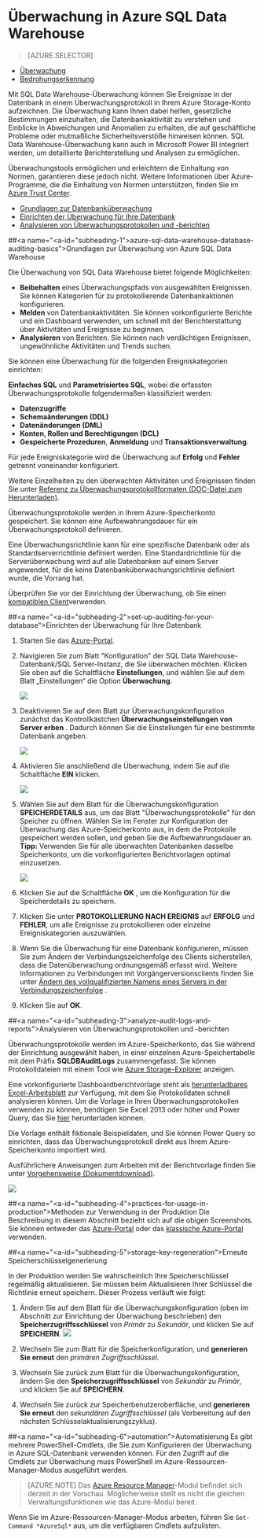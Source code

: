 <properties
   pageTitle="Überwachung in Azure SQL Data Warehouse | Microsoft Azure"
   description="Erste Schritte mit der Überwachung in Azure SQL Data Warehouse"
   services="sql-data-warehouse"
   documentationCenter=""
   authors="ronortloff"
   manager="barbkess"
   editor=""/>

<tags
   ms.service="sql-data-warehouse"
   ms.workload="data-management"
   ms.tgt_pltfrm="na"
   ms.devlang="na"
   ms.topic="article"
   ms.date="09/24/2016" 
   ms.author="rortloff;barbkess;sonyama"/>


# <a name="auditing-in-azure-sql-data-warehouse"></a>Überwachung in Azure SQL Data Warehouse

> [AZURE.SELECTOR]
- [Überwachung](sql-data-warehouse-auditing-overview.md)
- [Bedrohungserkennung](sql-data-warehouse-security-threat-detection.md)

Mit SQL Data Warehouse-Überwachung können Sie Ereignisse in der Datenbank in einem Überwachungsprotokoll in Ihrem Azure Storage-Konto aufzeichnen. Die Überwachung kann Ihnen dabei helfen, gesetzliche Bestimmungen einzuhalten, die Datenbankaktivität zu verstehen und Einblicke in Abweichungen und Anomalien zu erhalten, die auf geschäftliche Probleme oder mutmaßliche Sicherheitsverstöße hinweisen können. SQL Data Warehouse-Überwachung kann auch in Microsoft Power BI integriert werden, um detaillierte Berichterstellung und Analysen zu ermöglichen.

Überwachungstools ermöglichen und erleichtern die Einhaltung von Normen, garantieren diese jedoch nicht. Weitere Informationen über Azure-Programme, die die Einhaltung von Normen unterstützen, finden Sie im <a href="http://azure.microsoft.com/support/trust-center/compliance/" target="_blank">Azure Trust Center</a>.

+ [Grundlagen zur Datenbanküberwachung]
+ [Einrichten der Überwachung für Ihre Datenbank]
+ [Analysieren von Überwachungsprotokollen und -berichten]

##<a name="<a-id="subheading-1"></a>azure-sql-data-warehouse-database-auditing-basics"></a><a id="subheading-1"></a>Grundlagen zur Überwachung von Azure SQL Data Warehouse


Die Überwachung von SQL Data Warehouse bietet folgende Möglichkeiten:

- **Beibehalten** eines Überwachungspfads von ausgewählten Ereignissen. Sie können Kategorien für zu protokollierende Datenbankaktionen konfigurieren.
- **Melden** von Datenbankaktivitäten. Sie können vorkonfigurierte Berichte und ein Dashboard verwenden, um schnell mit der Berichterstattung über Aktivitäten und Ereignisse zu beginnen.
- **Analysieren** von Berichten. Sie können nach verdächtigen Ereignissen, ungewöhnliche Aktivitäten und Trends suchen.

Sie können eine Überwachung für die folgenden Ereigniskategorien einrichten:

**Einfaches SQL** und **Parametrisiertes SQL**, wobei die erfassten Überwachungsprotokolle folgendermaßen klassifiziert werden:   

- **Datenzugriffe**
- **Schemaänderungen (DDL)**
- **Datenänderungen (DML)**
- **Konten, Rollen und Berechtigungen (DCL)**
- **Gespeicherte Prozeduren**, **Anmeldung** und **Transaktionsverwaltung**.

Für jede Ereigniskategorie wird die Überwachung auf **Erfolg** und **Fehler** getrennt voneinander konfiguriert.

Weitere Einzelheiten zu den überwachten Aktivitäten und Ereignissen finden Sie unter <a href="http://go.microsoft.com/fwlink/?LinkId=506733" target="_blank">Referenz zu Überwachungsprotokollformaten (DOC-Datei zum Herunterladen)</a>.

Überwachungsprotokolle werden in Ihrem Azure-Speicherkonto gespeichert. Sie können eine Aufbewahrungsdauer für ein Überwachungsprotokoll definieren.

Eine Überwachungsrichtlinie kann für eine spezifische Datenbank oder als Standardserverrichtlinie definiert werden. Eine Standardrichtlinie für die Serverüberwachung wird auf alle Datenbanken auf einem Server angewendet, für die keine Datenbanküberwachungsrichtlinie definiert wurde, die Vorrang hat.

Überprüfen Sie vor der Einrichtung der Überwachung, ob Sie einen [kompatiblen Client](sql-data-warehouse-auditing-downlevel-clients.md)verwenden.


##<a name="<a-id="subheading-2"></a>set-up-auditing-for-your-database"></a><a id="subheading-2"></a>Einrichten der Überwachung für Ihre Datenbank

1. Starten Sie das <a href="https://portal.azure.com" target="_blank">Azure-Portal</a>.

2. Navigieren Sie zum Blatt "Konfiguration" der SQL Data Warehouse-Datenbank/SQL Server-Instanz, die Sie überwachen möchten. Klicken Sie oben auf die Schaltfläche **Einstellungen**, und wählen Sie auf dem Blatt „Einstellungen“ die Option **Überwachung**.

    ![][1]

3. Deaktivieren Sie auf dem Blatt zur Überwachungskonfiguration zunächst das Kontrollkästchen **Überwachungseinstellungen von Server erben** . Dadurch können Sie die Einstellungen für eine bestimmte Datenbank angeben.

    ![][2]

4. Aktivieren Sie anschließend die Überwachung, indem Sie auf die Schaltfläche **EIN** klicken.

    ![][3]

5. Wählen Sie auf dem Blatt für die Überwachungskonfiguration **SPEICHERDETAILS** aus, um das Blatt "Überwachungsprotokolle" für den Speicher zu öffnen. Wählen Sie im Fenster zur Konfiguration der Überwachung das Azure-Speicherkonto aus, in dem die Protokolle gespeichert werden sollen, und geben Sie die Aufbewahrungsdauer an. **Tipp:** Verwenden Sie für alle überwachten Datenbanken dasselbe Speicherkonto, um die vorkonfigurierten Berichtvorlagen optimal einzusetzen.

    ![][4]

6. Klicken Sie auf die Schaltfläche **OK** , um die Konfiguration für die Speicherdetails zu speichern.


7. Klicken Sie unter **PROTOKOLLIERUNG NACH EREIGNIS** auf **ERFOLG** und **FEHLER**, um alle Ereignisse zu protokollieren oder einzelne Ereigniskategorien auszuwählen.


8. Wenn Sie die Überwachung für eine Datenbank konfigurieren, müssen Sie zum Ändern der Verbindungszeichenfolge des Clients sicherstellen, dass die Datenüberwachung ordnungsgemäß erfasst wird. Weitere Informationen zu Verbindungen mit Vorgängerversionsclients finden Sie unter [Ändern des vollqualifizierten Namens eines Servers in der Verbindungszeichenfolge](sql-data-warehouse-auditing-downlevel-clients.md) .

9. Klicken Sie auf **OK**.


##<a name="<a-id="subheading-3">analyze-audit-logs-and-reports</a>"></a><a id="subheading-3">Analysieren von Überwachungsprotokollen und -berichten</a>

Überwachungsprotokolle werden im Azure-Speicherkonto, das Sie während der Einrichtung ausgewählt haben, in einer einzelnen Azure-Speichertabelle mit dem Präfix **SQLDBAuditLogs** zusammengefasst. Sie können Protokolldateien mit einem Tool wie <a href="http://azurestorageexplorer.codeplex.com/" target="_blank">Azure Storage-Explorer</a> anzeigen.

Eine vorkonfigurierte Dashboardberichtvorlage steht als <a href="http://go.microsoft.com/fwlink/?LinkId=403540" target="_blank">herunterladbares Excel-Arbeitsblatt</a> zur Verfügung, mit dem Sie Protokolldaten schnell analysieren können. Um die Vorlage in Ihren Überwachungsprotokollen verwenden zu können, benötigen Sie Excel 2013 oder höher und Power Query, das Sie <a href="http://www.microsoft.com/download/details.aspx?id=39379">hier</a> herunterladen können.

Die Vorlage enthält fiktionale Beispieldaten, und Sie können Power Query so einrichten, dass das Überwachungsprotokoll direkt aus Ihrem Azure-Speicherkonto importiert wird.

Ausführlichere Anweisungen zum Arbeiten mit der Berichtvorlage finden Sie unter <a href="http://go.microsoft.com/fwlink/?LinkId=506731">Vorgehensweise (Dokumentdownload)</a>.

![][5]


##<a name="<a-id="subheading-4">practices-for-usage-in-production</a>"></a><a id="subheading-4">Methoden zur Verwendung in der Produktion</a>
Die Beschreibung in diesem Abschnitt bezieht sich auf die obigen Screenshots. Sie können entweder das <a href="https://portal.azure.com" target="_blank">Azure-Portal</a> oder das <a href= "https://manage.windowsazure.com/" target="_bank">klassische Azure-Portal</a> verwenden.


##<a name="<a-id="subheading-5"></a>storage-key-regeneration"></a><a id="subheading-5"></a>Erneute Speicherschlüsselgenerierung

In der Produktion werden Sie wahrscheinlich Ihre Speicherschlüssel regelmäßig aktualisieren. Sie müssen beim Aktualisieren Ihrer Schlüssel die Richtlinie erneut speichern. Dieser Prozess verläuft wie folgt:


1. Ändern Sie auf dem Blatt für die Überwachungskonfiguration (oben im Abschnitt zur Einrichtung der Überwachung beschrieben) den **Speicherzugriffsschlüssel** von *Primär* zu *Sekundär*, und klicken Sie auf **SPEICHERN**.
![][4]
2. Wechseln Sie zum Blatt für die Speicherkonfiguration, und **generieren Sie erneut** den *primären Zugriffsschlüssel*.

3. Wechseln Sie zurück zum Blatt für die Überwachungskonfiguration, ändern Sie den **Speicherzugriffsschlüssel** von *Sekundär* zu *Primär*, und klicken Sie auf **SPEICHERN**.

4. Wechseln Sie zurück zur Speicherbenutzeroberfläche, und **generieren Sie erneut** den *sekundären Zugriffsschlüssel* (als Vorbereitung auf den nächsten Schlüsselaktualisierungszyklus).

##<a name="<a-id="subheading-6"></a>automation"></a><a id="subheading-6"></a>Automatisierung
Es gibt mehrere PowerShell-Cmdlets, die Sie zum Konfigurieren der Überwachung in Azure SQL-Datenbank verwenden können. Für den Zugriff auf die Cmdlets zur Überwachung muss PowerShell im Azure-Ressourcen-Manager-Modus ausgeführt werden.

> [AZURE.NOTE] Das [Azure Resource Manager](https://msdn.microsoft.com/library/dn654592.aspx)-Modul befindet sich derzeit in der Vorschau. Möglicherweise stellt es nicht die gleichen Verwaltungsfunktionen wie das Azure-Modul bereit.

Wenn Sie im Azure-Ressourcen-Manager-Modus arbeiten, führen Sie `Get-Command *AzureSql*` aus, um die verfügbaren Cmdlets aufzulisten.


<!--Anchors-->
[Grundlagen zur Datenbanküberwachung]: #subheading-1
[Einrichten der Überwachung für Ihre Datenbank]: #subheading-2
[Analysieren von Überwachungsprotokollen und -berichten]: #subheading-3


<!--Image references-->
[1]: ./media/sql-data-warehouse-auditing-overview/sql-data-warehouse-auditing.png
[2]: ./media/sql-data-warehouse-auditing-overview/sql-data-warehouse-auditing-inherit.png
[3]: ./media/sql-data-warehouse-auditing-overview/sql-data-warehouse-auditing-enable.png
[4]: ./media/sql-data-warehouse-auditing-overview/sql-data-warehouse-auditing-storage-account.png
[5]: ./media/sql-data-warehouse-auditing-overview/sql-data-warehouse-auditing-dashboard.png


<!--Link references-->



<!--HONumber=Oct16_HO2-->


